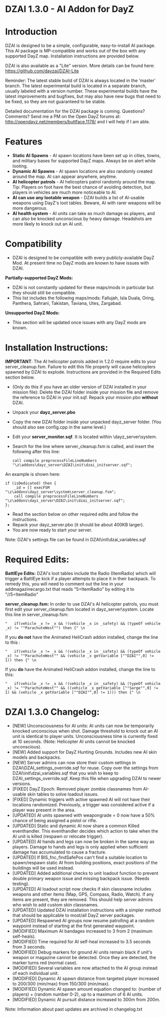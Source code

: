 DZAI 1.3.0 - AI Addon for DayZ
============


Introduction
============

DZAI is designed to be a simple, configurable, easy-to-install AI package. This AI package is MP-compatible and works out of the box with any supported DayZ map. Installation instructions are provided below.

DZAI is also available as a "Lite" version. More details can be found here: https://github.com/dayzai/DZAI-Lite

Reminder: The latest stable build of DZAI is always located in the 'master' branch. The latest experimental build is located in a separate branch, usually labeled with a version number. These experimental builds have the latest improvements and bugfixes, but may also have new bugs that need to be fixed, so they are not guaranteed to be stable.

Detailed documentation for the DZAI package is coming. Questions? Comments? Send me a PM on the Open DayZ forums at: http://opendayz.net/members/buttface.1178/ and I will help if I am able.

Features
============

- <b>Static AI Spawns</b> - AI spawn locations have been set up in cities, towns, and military bases for supported DayZ maps. Always be on alert while looting.
- <b>Dynamic AI Spawns</b> - AI spawn locations are also randomly created around the map. AI can appear anywhere, anytime.
- <b>AI helicopter patrols</b> - AI helicopters patrol randomly around the map. Tip: Players on foot have the best chance of avoiding detection, but players in vehicles are much more noticeable to AI.
- <b>AI can use any lootable weapon</b> - DZAI builds a list of AI-usable weapons using DayZ's loot tables. Beware, AI with rarer weapons will be more dangerous.
- <b>AI health system</b> - AI units can take as much damage as players, and can also be knocked unconscious by heavy damage. Headshots are more likely to knock out an AI unit.

Compatibility
============

- DZAI is designed to be compatible with every publicly-available DayZ Mod. At present time no DayZ mods are known to have issues with DZAI.


<b>Partially-supported DayZ Mods:</b>

- DZAI is not constantly updated for these maps/mods in particular but they should still be compatible.
- This list includes the following maps/mods: Fallujah, Isla Duala, Oring, Panthera, Sahrani, Takistan, Taviana, Utes, Zargabad.


<b>Unsupported DayZ Mods:</b>

- This section will be updated once issues with any DayZ mods are known.


Installation Instructions:
============
<b>IMPORTANT</b>: The AI helicopter patrols added in 1.2.0 require edits to your server_cleanup.fsm. Failure to edit this file properly will cause helicopters spawned by DZAI to explode. Instructions are provided in the Required Edits section below.
- (Only do this if you have an older version of DZAI installed in your mission file): Delete the DZAI folder inside your mission file and remove the reference to DZAI in your init.sqf. Repack your mission pbo <b>without</b> DZAI.
- Unpack your <b>dayz_server.pbo</b>
- Copy the new DZAI folder inside your unpacked dayz_server folder. (You should also see config.cpp in the same level.)
- Edit your <b>server_monitor.sqf</b>. It is located within \dayz_server\system. 
- Search for the line where server_cleanup.fsm is called, and insert the following after this line:


    <code>call compile preprocessFileLineNumbers "\z\addons\dayz_server\DZAI\init\dzai_initserver.sqf";</code>


An example is shown here:

    if (isDedicated) then {
        _id = [] execFSM "\z\addons\dayz_server\system\server_cleanup.fsm";
        call compile preprocessFileLineNumbers "\z\addons\dayz_server\DZAI\init\dzai_initserver.sqf";
    };

- Read the section below on other required edits and follow the instructions.
- Repack your dayz_server.pbo (it should be about 400KB larger).
- You are now ready to start your server.

Note: DZAI's settings file can be found in DZAI\init\dzai_variables.sqf

Required Edits:
============

<b>BattlEye Edits:</b>
DZAI's loot tables include the Radio (ItemRadio) which will trigger a BattlEye kick if a player attempts to place it in their backpack. To remedy this, you will need to comment out the line in your addmagazinecargo.txt that reads "5=ItemRadio" by editing it to "//5=ItemRadio"

<b>server_cleanup.fsm:</b>
In order to use DZAI's AI helicopter patrols, you must first edit your server_cleanup.fsm located in dayz_server\system. Locate this line in server_cleanup.fsm:


	"  	if(vehicle _x != _x && !(vehicle _x in _safety) && (typeOf vehicle _x) != ""ParachuteWest"") then {" \n

	
If you <b>do not</b> have the Animated HeliCrash addon installed, change the line to this :


	"  	if(vehicle _x != _x && !(vehicle _x in _safety) && (typeOf vehicle _x) != ""ParachuteWest"" && (vehicle _x getVariable [""DZAI"",0] != 1)) then {" \n
 
 
If you <b>do</b> have the Animated HeliCrash addon installed, change the line to this:


	"  	if(vehicle _x != _x && !(vehicle _x in _safety) && (typeOf vehicle _x) != ""ParachuteWest"" && ((vehicle _x getVariable [""Sarge"",0] != 1) && (vehicle _x getVariable [""DZAI"",0] != 1))) then {" \n

	
DZAI 1.3.0 Changelog:
============

- [NEW] Unconsciousness for AI units: AI units can now be temporarily knocked unconscious when shot. Damage threshold to knock out an AI unit is identical to player units. Unconsciousness time is currently fixed at 10 seconds. (Note: Helicopter AI units cannot be knocked unconscious).
- [NEW] Added support for DayZ Hunting Grounds. Includes new AI skin models and backpacks.
- [NEW] Server admins can now store their custom settings in DZAI\DZAI_settings_override.sqf for reuse. Copy over the settings from DZAI\init\dzai_variables.sqf that you wish to keep to DZAI_settings_override.sqf. Keep this file when upgrading DZAI to newer versions.
- [FIXED] DayZ Epoch: Removed player zombie classnames from AI-usable skin tables to solve loadout issues.
- [FIXED] Dynamic triggers with active spawned AI will not have their locations randomized. Previously, a trigger was considered active if a player was present in the area.
- [UPDATED] AI units spawned with weapongrade = 0 now have a 50% chance of being assigned a pistol or rifle.
- [UPDATED] Static and dynamic AI now share a common Killed eventhandler. This eventhandler decides which action to take when the AI unit is killed (respawn or relocate trigger).
- [UPDATED] AI hands and legs can now be broken in the same way as players. Damage to hands and legs is only applied when sufficient damage has accumulated to cause a fracture.
- [UPDATED] If BIS_fnc_findSafePos can't find a suitable location to spawn/respawn static AI from building positions, exact positions of the buildings will be used instead.
- [UPDATED] Added additional checks to unit loadout function to prevent double primary weapon issue and missing backpack issue. (Needs testing).
- [UPDATED] AI loadout script now checks if skin classname includes weapons and other items (Map, GPS, Compass, Radio, Watch). If any items are present, they are removed. This should help server admins who wish to add custom skin classnames.
- [UPDATED] Updated DZAI installation instructions with a simpler method that should be applicable to most/all DayZ server packages.
- [UPDATED] Respawned AI groups now resume patrolling at a random waypoint instead of starting at the first generated waypoint.
- [MODIFIED] Maximum AI bandages increased to 3 from 2 (maximum self-heals).
- [MODIFIED] Time required for AI self-heal increased to 3.5 seconds from 3 seconds.
- [MODIFIED] Debug markers for ground AI units remain black if unit's weapon or magazine cannot be detected. Once they are detected, the marker turns red (normal case).
- [MODIFIED] Several variables are now attached to the AI group instead of each individual unit.
- [MODIFIED] Dynamic AI spawn distance from targeted player increased to 200/300 (min/max) from 150/300 (min/max).
- [MODIFIED] Dynamic AI spawn amount equation changed to: (number of players) + (random number 0-2), up to a maximum of 6 AI units.
- [MODIFIED] Dynamic AI pursuit distance increased to 300m from 200m.

Note: Information about past updates are archived in changelog.txt

